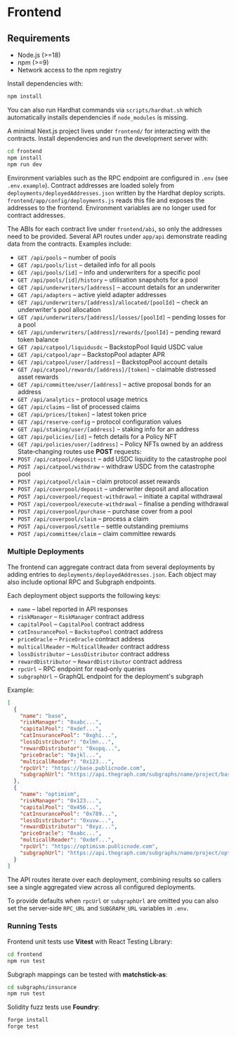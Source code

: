 # Frontend

## Requirements

- Node.js (>=18)
- npm (>=9)
- Network access to the npm registry

Install dependencies with:

```bash
npm install
```
You can also run Hardhat commands via `scripts/hardhat.sh` which
automatically installs dependencies if `node_modules` is missing.


A minimal Next.js project lives under `frontend/` for interacting with the contracts.
Install dependencies and run the development server with:

```bash
cd frontend
npm install
npm run dev
```

Environment variables such as the RPC endpoint are configured in `.env` (see
`.env.example`). Contract addresses are loaded solely from
`deployments/deployedAddresses.json` written by the Hardhat deploy scripts.
`frontend/app/config/deployments.js` reads this file and exposes the addresses to
the frontend. Environment variables are no longer used for contract addresses.

The ABIs for each contract live under `frontend/abi`, so only the addresses need
to be provided. Several API routes under `app/api` demonstrate reading data from
the contracts. Examples include:


- `GET /api/pools` – number of pools
- `GET /api/pools/list` – detailed info for all pools
- `GET /api/pools/[id]` – info and underwriters for a specific pool
- `GET /api/pools/[id]/history` – utilisation snapshots for a pool
- `GET /api/underwriters/[address]` – account details for an underwriter
- `GET /api/adapters` – active yield adapter addresses
- `GET /api/underwriters/[address]/allocated/[poolId]` – check an underwriter's pool allocation
- `GET /api/underwriters/[address]/losses/[poolId]` – pending losses for a pool
- `GET /api/underwriters/[address]/rewards/[poolId]` – pending reward token balance
- `GET /api/catpool/liquidusdc` – BackstopPool liquid USDC value
- `GET /api/catpool/apr` – BackstopPool adapter APR
- `GET /api/catpool/user/[address]` – BackstopPool account details
- `GET /api/catpool/rewards/[address]/[token]` – claimable distressed asset rewards
- `GET /api/committee/user/[address]` – active proposal bonds for an address
- `GET /api/analytics` – protocol usage metrics
- `GET /api/claims` – list of processed claims
- `GET /api/prices/[token]` – latest token price
- `GET /api/reserve-config` – protocol configuration values
- `GET /api/staking/user/[address]` – staking info for an address
- `GET /api/policies/[id]` – fetch details for a Policy NFT
- `GET /api/policies/user/[address]` – Policy NFTs owned by an address
State‑changing routes use **POST** requests:
- `POST /api/catpool/deposit` – add USDC liquidity to the catastrophe pool
- `POST /api/catpool/withdraw` – withdraw USDC from the catastrophe pool
- `POST /api/catpool/claim` – claim protocol asset rewards
- `POST /api/coverpool/deposit` – underwriter deposit and allocation
- `POST /api/coverpool/request-withdrawal` – initiate a capital withdrawal
- `POST /api/coverpool/execute-withdrawal` – finalise a pending withdrawal
- `POST /api/coverpool/purchase` – purchase cover from a pool
- `POST /api/coverpool/claim` – process a claim
- `POST /api/coverpool/settle` – settle outstanding premiums
- `POST /api/committee/claim` – claim committee rewards

### Multiple Deployments

The frontend can aggregate contract data from several deployments by adding
entries to `deployments/deployedAddresses.json`. Each object may also include
optional RPC and Subgraph endpoints.

Each deployment object supports the following keys:

- `name` – label reported in API responses
- `riskManager` – `RiskManager` contract address
- `capitalPool` – `CapitalPool` contract address
- `catInsurancePool` – `BackstopPool` contract address
- `priceOracle` – `PriceOracle` contract address
- `multicallReader` – `MulticallReader` contract address
- `lossDistributor` – `LossDistributor` contract address
- `rewardDistributor` – `RewardDistributor` contract address
- `rpcUrl` – RPC endpoint for read‑only queries
- `subgraphUrl` – GraphQL endpoint for the deployment's subgraph

Example:

```json
[
  {
    "name": "base",
    "riskManager": "0xabc...",
    "capitalPool": "0xdef...",
    "catInsurancePool": "0xghi...",
    "lossDistributor": "0xlmn...",
    "rewardDistributor": "0xopq...",
    "priceOracle": "0xjkl...",
    "multicallReader": "0x123...",
    "rpcUrl": "https://base.publicnode.com",
    "subgraphUrl": "https://api.thegraph.com/subgraphs/name/project/base"
  },
  {
    "name": "optimism",
    "riskManager": "0x123...",
    "capitalPool": "0x456...",
    "catInsurancePool": "0x789...",
    "lossDistributor": "0xuvw...",
    "rewardDistributor": "0xyz...",
    "priceOracle": "0xabc...",
    "multicallReader": "0xdef...",
    "rpcUrl": "https://optimism.publicnode.com",
    "subgraphUrl": "https://api.thegraph.com/subgraphs/name/project/optimism"
  }
]
```

The API routes iterate over each deployment, combining results so callers see a
single aggregated view across all configured deployments.

To provide defaults when `rpcUrl` or `subgraphUrl` are omitted you can also set
the server‑side `RPC_URL` and `SUBGRAPH_URL` variables in `.env`.

### Running Tests

Frontend unit tests use **Vitest** with React Testing Library:

```bash
cd frontend
npm run test
```

Subgraph mappings can be tested with **matchstick-as**:

```bash
cd subgraphs/insurance
npm run test
```

Solidity fuzz tests use **Foundry**:

```bash
forge install
forge test
```


